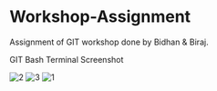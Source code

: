 # Workshop-Assignment

Assignment of GIT workshop done by Bidhan & Biraj.


GIT Bash Terminal Screenshot 

![2](https://user-images.githubusercontent.com/46023744/50515259-adadd400-0acb-11e9-8131-978213cadc4b.png)
![3](https://user-images.githubusercontent.com/46023744/50515260-adadd400-0acb-11e9-90ac-379891e17071.png)
![1](https://user-images.githubusercontent.com/46023744/50515261-ae466a80-0acb-11e9-93c2-30a8b54fb9cc.jpg)






